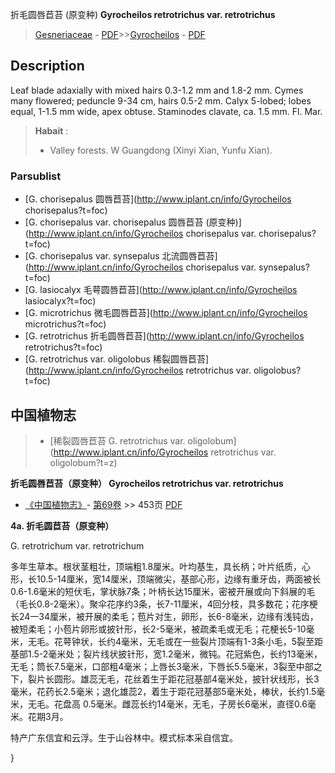 折毛圆唇苣苔 (原变种) **Gyrocheilos retrotrichus var. retrotrichus**

> [Gesneriaceae](http://www.iplant.cn/info/Gesneriaceae?t=foc) - [PDF](http://www.iplant.cn/foc/pdf/Gesneriaceae.pdf)>>[Gyrocheilos](http://www.iplant.cn/info/Gyrocheilos?t=foc) - [PDF](http://www.iplant.cn/foc/pdf/Gyrocheilos.pdf)

## Description

Leaf blade adaxially with mixed hairs 0.3-1.2 mm and 1.8-2 mm. Cymes many flowered; peduncle 9-34 cm, hairs 0.5-2 mm. Calyx 5-lobed; lobes equal, 1-1.5 mm wide, apex obtuse. Staminodes clavate, ca. 1.5 mm. Fl. Mar.


> **Habait** : 
>* Valley forests. W Guangdong (Xinyi Xian, Yunfu Xian).

### Parsublist

* [G.  chorisepalus  圆唇苣苔](http://www.iplant.cn/info/Gyrocheilos chorisepalus?t=foc)
* [G.  chorisepalus var. chorisepalus  圆唇苣苔 (原变种)](http://www.iplant.cn/info/Gyrocheilos chorisepalus var. chorisepalus?t=foc)
* [G.  chorisepalus var. synsepalus  北流圆唇苣苔](http://www.iplant.cn/info/Gyrocheilos chorisepalus var. synsepalus?t=foc)
* [G.  lasiocalyx  毛萼圆唇苣苔](http://www.iplant.cn/info/Gyrocheilos lasiocalyx?t=foc)
* [G.  microtrichus  微毛圆唇苣苔](http://www.iplant.cn/info/Gyrocheilos microtrichus?t=foc)
* [G.  retrotrichus  折毛圆唇苣苔](http://www.iplant.cn/info/Gyrocheilos retrotrichus?t=foc)
* [G.  retrotrichus var. oligolobus  稀裂圆唇苣苔](http://www.iplant.cn/info/Gyrocheilos retrotrichus var. oligolobus?t=foc)

## 中国植物志

> * [稀裂圆唇苣苔  G.  retrotrichus var. oligolobum](http://www.iplant.cn/info/Gyrocheilos retrotrichus var. oligolobum?t=z)


**折毛圆唇苣苔（原变种） Gyrocheilos retrotrichus var. retrotrichus**

* [《中国植物志》](http://www.iplant.cn/frps)- [第69卷](http://www.iplant.cn/frps/vol/69) >> 453页 [PDF](http://www.iplant.cn/frps/pdf/69/453b.pdf)


**4a. 折毛圆苣苔（原变种）**

G. retrotrichum var. retrotrichum

多年生草本。根状茎粗壮，顶端粗1.8厘米。叶均基生，具长柄；叶片纸质，心形，长10.5-14厘米，宽14厘米，顶端微尖，基部心形，边缘有重牙齿，两面被长0.6-1.6毫米的短伏毛，掌状脉7条；叶柄长达15厘米，密被开展或向下斜展的毛（毛长0.8-2毫米）。聚伞花序约3条，长7-11厘米，4回分枝，具多数花；花序梗长24一34厘米，被开展的柔毛；苞片对生，卵形，长6-8毫米，边缘有浅钝齿，被短柔毛；小苞片卵形或披针形，长2-5毫米，被疏柔毛或无毛；花梗长5-10毫米，无毛。花萼钟状，长约4毫米，无毛或在一些裂片顶端有1-3条小毛，5裂至距基部1.5-2毫米处；裂片线状披针形，宽1.2毫米，微钝。花冠紫色，长约13毫米，无毛；筒长7.5毫米，口部粗4毫米；上唇长3毫米，下唇长5.5毫米，3裂至中部之下，裂片长圆形。雄蕊无毛，花丝着生于距花冠基部4毫米处，披针状线形，长3毫米，花药长2.5毫米；退化雄蕊2，着生于距花冠基部5毫米处，棒状，长约1.5毫米，无毛。花盘高 0.5毫米。雌蕊长约14毫米，无毛，子房长6毫米，直径0.6毫米。花期3月。

特产广东信宜和云浮。生于山谷林中。模式标本采自信宜。

}